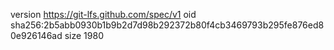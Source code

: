 version https://git-lfs.github.com/spec/v1
oid sha256:2b5abb0930b1b9b2d7d98b292372b80f4cb3469793b295fe876ed80e926146ad
size 1980
